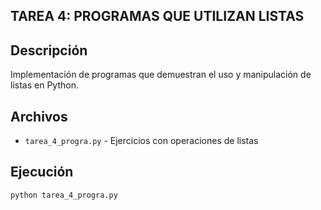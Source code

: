 ## **TAREA 4: PROGRAMAS QUE UTILIZAN LISTAS**

## Descripción
Implementación de programas que demuestran el uso y manipulación de listas en Python.

## Archivos
- `tarea_4_progra.py` - Ejercicios con operaciones de listas

## Ejecución
```bash
python tarea_4_progra.py
